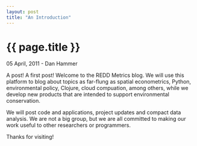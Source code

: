 ```yaml
---
layout: post
title: "An Introduction"
---
```


{{ page.title }}
================


<p class="meta">05 April, 2011 - Dan Hammer</p>

A post!  A first post!  Welcome to the REDD Metrics blog.  We will use
this platform to blog about topics as far-flung as spatial
econometrics, Python, environmental policy, Clojure, cloud compuation, among
others, while we develop new products that are intended to support
environmental conservation.

We will post code and applications, project updates and compact data
analysis. We are not a big group, but we are all committed to making
our work useful to other researchers or programmers.

Thanks for visiting!  
